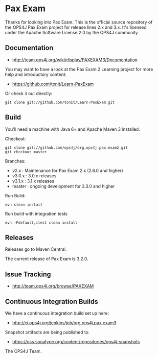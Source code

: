 Pax Exam
========

Thanks for looking into Pax Exam.
This is the official source repository of the OPS4J Pax Exam project for 
release lines 2.x and 3.x.
It's licensed under the Apache Software License 2.0 by the OPS4J community.

## Documentation

* <http://team.ops4j.org/wiki/display/PAXEXAM3/Documentation>

You may want to have a look at the Pax Exam 2 Learning project for more help and introductory content:

* <https://github.com/tonit/Learn-PaxExam>

Or check it out directly:

    git clone git://github.com/tonit/Learn-PaxExam.git


## Build

You'll need a machine with Java 6+ and Apache Maven 3 installed.

Checkout:

    git clone git://github.com/ops4j/org.ops4j.pax.exam2.git
    git checkout master

Branches:
* v2.x   : Maintenance for Pax Exam 2.x (2.6.0 and higher)
* v3.0.x : 3.0.x releases
* v3.1.x : 3.1.x releases
* master : ongoing development for 3.3.0 and higher 

Run Build:

    mvn clean install

Run build with integration tests

    mvn -Pdefault,itest clean install

## Releases

Releases go to Maven Central.

The current release of Pax Exam is 3.2.0.

## Issue Tracking

* <http://team.ops4j.org/browse/PAXEXAM>

## Continuous Integration Builds

We have a continuous integration build set up here:

* <http://ci.ops4j.org/jenkins/job/org.ops4j.pax.exam3>

Snapshot artifacts are being published to:

* <https://oss.sonatype.org/content/repositories/ops4j-snapshots>


The OPS4J Team.
